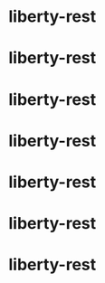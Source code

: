 # liberty-rest
# liberty-rest
# liberty-rest
# liberty-rest
# liberty-rest
# liberty-rest
# liberty-rest
